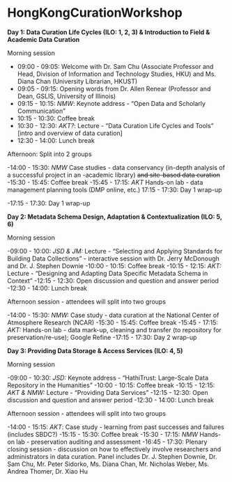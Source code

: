 HongKongCurationWorkshop
========================
**Day 1: Data Curation Life Cycles (ILO: 1, 2, 3) & Introduction to Field & Academic Data
Curation**

Morning session

- 09:00 - 09:05: Welcome with Dr. Sam Chu (Associate Professor and Head, Division of Information and Technology Studies, HKU) and Ms. Diana Chan (University Librarian, HKUST)
- 09:05 - 09:15: Opening words from Dr. Allen Renear (Professor and Dean, GSLIS, University of Illinois) 
- 09:15 - 10:15: *NMW*: Keynote address - “Open Data and Scholarly Communication”
- 10:15 - 10:30: Coffee break
- 10:30 - 12:30: *AKT?*: Lecture - “Data Curation Life Cycles and Tools” [intro and overview of data curation]
- 12:30 - 14:00: Lunch break

Afternoon: Split into 2 groups

-14:00 - 15:30: *NMW* Case studies - data conservancy (in-depth analysis of a successful project in an
-academic library) ~~and site-based data curation~~
-15:30 - 15:45: Coffee break
-15:45 - 17:15: *AKT* Hands-on lab - data management planning tools (DMP online, etc.) 17:15 - 17:30: Day 1 wrap-up

-17:15 - 17:30: Day 1 wrap-up

**Day 2: Metadata Schema Design, Adaptation & Contextualization (ILO: 5, 6)**

Morning session

-09:00 - 10:00: *JSD & JM:* Lecture - “Selecting and Applying Standards for Building Data Collections” - interactive session with Dr. Jerry McDonough and Dr. J. Stephen Downie
-10:00 - 10:15: Coffee break
-10:15 - 12:15: *AKT:* Lecture - “Designing and Adapting Data Specific Metadata Schema in Context” 
-12:15 - 12:30: Open discussion and question and answer period
-12:30 - 14:00: Lunch break

Afternoon session - attendees will split into two groups

-14:00 - 15:30: *NMW:* Case study - data curation at the National Center of Atmosphere Research (NCAR)
-15:30 - 15:45:  Coffee break
-15:45 - 17:15: *AKT:* Hands-on lab - data mark-up, cleaning and transfer (to repository for preservation/re-use); Google Refine
-17:15 - 17:30: Day 2 wrap-up

**Day 3: Providing Data Storage & Access Services (ILO: 4, 5)** 

Morning session

-09:00 - 10:30: *JSD:* Keynote address - “HathiTrust: Large-Scale Data Repository in the Humanities” 
-10:00 - 10:15: Coffee break
-10:15 - 12:15: *AKT & NMW:* Lecture - “Providing Data Services”
-12:15 - 12:30: Open discussion and question and answer period
-12:30 - 14:00: Lunch break

Afternoon session - attendees will split into two groups

-14:00 - 15:15: *AKT*: Case study - learning from past successes and failures (includes SBDC?)
-15:15 - 15:30: Coffee break
-15:30 - 17:15: *NMW* Hands-on lab - preservation auditing and assessment
-16:45 - 17:30: Plenary closing session - discussion on how to effectively involve researchers and administrators in data curation. Panel includes Dr. J. Stephen Downie, Dr. Sam Chu, Mr. Peter Sidorko, Ms. Diana Chan, Mr. Nicholas Weber, Ms. Andrea Thomer, Dr. Xiao Hu
